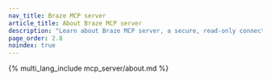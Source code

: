 ```yaml
---
nav_title: Braze MCP server
article_title: About Braze MCP server
description: "Learn about Braze MCP server, a secure, read-only connection that lets AI tools like Claude and Cursor access non-PII Braze data to answer questions, analyze trends, and provide insights without altering data."
page_order: 2.8
noindex: true
---
```


{% multi_lang_include mcp_server/about.md %}
